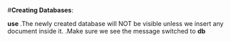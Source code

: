 #**Creating Databases**:

 **use <database-name>**
 .The newly created database will NOT be visible unless we insert any document inside it.
 .Make sure we see the message switched to **db <database-name>**
